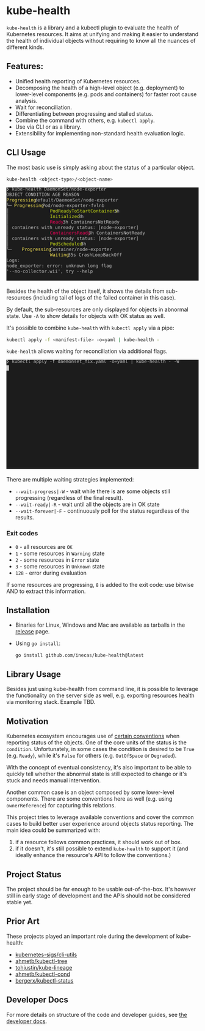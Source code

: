 # kube-health

`kube-health` is a library and a kubectl plugin to evaluate the health of
Kubernetes resources. It aims at unifying and making it easier to understand the
health of individual objects without requiring to know all the nuances of
different kinds.

## Features:

* Unified health reporting of Kubernetes resources.
* Decomposing the health of a high-level object (e.g. deployment) to lower-level components (e.g. pods and containers) for faster root cause analysis.
* Wait for reconciliation.
* Differentiating between progressing and stalled status.
* Combine the command with others, e.g. `kubectl apply`.
* Use via CLI or as a library.
* Extensibility for implementing non-standard health evaluation logic.

## CLI Usage

The most basic use is simply asking about the status of a particular object.

``` sh
kube-health <object-type>/<object-name>
```

![Screenshot](./docs/screenshot.svg)

Besides the health of the object itself, it shows the details from sub-resources
(including tail of logs of the failed container in this case).

By default, the sub-resources are only displayed for objects in abnormal state. Use `-A`
to show details for objects with OK status as well.

It's possible to combine `kube-health` with `kubectl apply` via a pipe:

``` sh
kubectl apply -f <manifest-file> -o=yaml | kube-health -
```

`kube-health` allows waiting for reconciliation via additional flags.

![Screenshot](./docs/demo.svg)

There are multiple waiting strategies implemented:

- `--wait-progress|-W` - wait while there is are some objects still progressing
(regardless of the final result).
- `--wait-ready|-R` - wait until all the objects are in OK state
- `--wait-forever|-F` - continuously poll for the status regardless of the results.

### Exit codes

- `0` - all resources are `OK`
- `1` - some resources in `Warning` state
- `2` - some resources in `Error` state
- `3` - some resources in `Unknown` state
- `128` - error during evaluation

If some resources are progressing, `8` is added to the exit code: use bitwise
AND to extract this information.

## Installation

* Binaries for Linux, Windows and Mac are available as tarballs in the [release](https://github.com/inecas/kube-health/releases) page.
* Using `go install`:

   ```shell
   go install github.com/inecas/kube-health@latest
   ```

## Library Usage

Besides just using kube-health from command line, it is possible to
leverage the functionality on the server side as well, e.g. exporting resources
health via monitoring stack. Example TBD.

## Motivation

Kubernetes ecosystem encourages use of [certain
conventions](https://github.com/kubernetes/community/blob/master/contributors/devel/sig-architecture/api-conventions.md#typical-status-properties)
when reporting status of the objects. One of the core units of the status is the
`condition`. Unfortunately, in some cases the condition is desired to be `True`
(e.g. `Ready`), while it's `False` for others (e.g. `OutOfSpace` or `Degraded`).

With the concept of eventual consistency, it's also important to be able to
quickly tell whether the abnormal state is still expected to change or it's
stuck and needs manual intervention.

Another common case is an object composed by some lower-level components. There are
some conventions here as well (e.g. using `ownerReference`) for capturing this relations.

This project tries to leverage available conventions and cover the common cases
to build better user experience around objects status reporting. The main idea could be summarized with:
1. if a resource follows common practices, it should work out of box.
2. if it doesn't, it's still possible to extend `kube-health` to support it (and
   ideally enhance the resource's API to follow the conventions.)

## Project Status

The project should be far enough to be usable out-of-the-box. It's however
still in early stage of development and the APIs should not be considered
stable yet.

## Prior Art

These projects played an important role during the development of kube-health:

- [kubernetes-sigs/cli-utils](https://github.com/kubernetes-sigs/cli-utils/tree/master) 
- [ahmetb/kubectl-tree](https://github.com/ahmetb/kubectl-tree)
- [tohjustin/kube-lineage](https://github.com/tohjustin/kube-lineage)
- [ahmetb/kubectl-cond](https://github.com/ahmetb/kubectl-cond)
- [bergerx/kubectl-status](https://github.com/bergerx/kubectl-status)

## Developer Docs

For more details on structure of the code and developer guides, see [the developer docs](./docs/dev.md).
